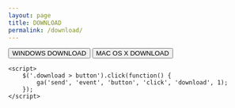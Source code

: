 ```yaml
---
layout: page
title: DOWNLOAD
permalink: /download/
---
```


<div class="container download">
	<button class="btn btn-default row" data-link="https://github.com/palais-ai/palais-simulator/releases/download/v0.0.1-beta-win32/PalaisSetup.exe.zip"><i class="fa fa-windows"></i>WINDOWS DOWNLOAD</button>
	<button class="btn btn-default row" data-link="https://github.com/palais-ai/palais-simulator/releases/download/v0.0.1-beta-mac/Palais.app.zip"><i class="fa fa-apple"></i>MAC OS X DOWNLOAD</button>

	<script>
		$('.download > button').click(function() {
			ga('send', 'event', 'button', 'click', 'download', 1);
		});
	</script>
</div>